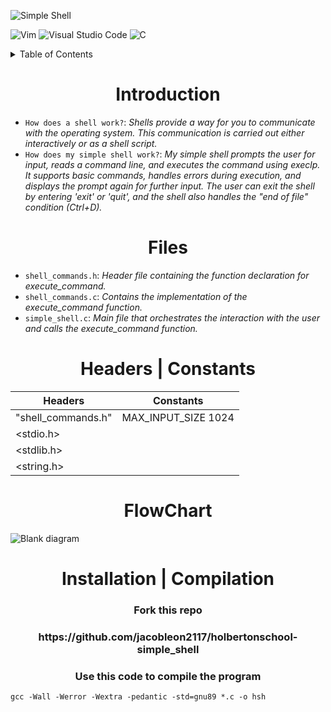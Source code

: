 ![Simple Shell](https://github.com/jacobleon2117/holbertonschool-simple_shell/assets/143765559/61dfd351-92a0-4d12-ae91-2d3aebe462cb)

![Vim](https://img.shields.io/badge/VIM-%2311AB00.svg?style=for-the-badge&logo=vim&logoColor=white) ![Visual Studio Code](https://img.shields.io/badge/Visual%20Studio%20Code-0078d7.svg?style=for-the-badge&logo=visual-studio-code&logoColor=white) ![C](https://img.shields.io/badge/c-%2300599C.svg?style=for-the-badge&logo=c&logoColor=white)

<details><summary>Table of Contents</summary>
  
- `Introduction`: <i>An introduction to the simple shell</i>
- `Files`: <i>Files used to make the simple shell</i>
- `Headers | Constants`: <i>Headers and Constants</i>
- `FlowChart`: <i>Flow process of the shell</i>
- `Installation | Compilation`: <i>How to install and compile this code</i></details>

<h1 align="center">Introduction</h1>

- `How does a shell work?`: <i>Shells provide a way for you to communicate with the operating system. This communication is carried out either interactively or as a shell script.</i>
- `How does my simple shell work?`: <i>My simple shell prompts the user for input, reads a command line, and executes the command using execlp. It supports basic commands, handles errors during execution, and displays the prompt again for further input. The user can exit the shell by entering 'exit' or 'quit', and the shell also handles the "end of file" condition (Ctrl+D).</i>

<h1 align="center">Files</h1>

- `shell_commands.h`: <i>Header file containing the function declaration for execute_command.</i>
- `shell_commands.c`: <i>Contains the implementation of the execute_command function.</i>
- `simple_shell.c`: <i>Main file that orchestrates the interaction with the user and calls the execute_command function.</i>

<h1 align="center">Headers | Constants</h1>

| Headers | Constants |
| ------------- | ------------- |
|  "shell_commands.h"  | MAX_INPUT_SIZE 1024|
|  <stdio.h>  |
|  <stdlib.h>  |
|  <string.h>  |

<h1 align="center">FlowChart</h1>

![Blank diagram](https://github.com/jacobleon2117/holbertonschool-simple_shell/assets/143765559/34eba705-5e7d-4abb-9d02-e20ae3d9356b)

<h1 align="center">Installation | Compilation</h1>

<h3 align="center">Fork this repo</h3>
<h3 align="center">https://github.com/jacobleon2117/holbertonschool-simple_shell</h3>

<h3 align="center">Use this code to compile the program</h3>

```
gcc -Wall -Werror -Wextra -pedantic -std=gnu89 *.c -o hsh
```

